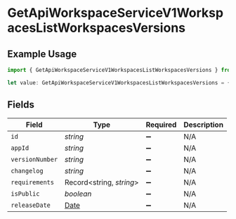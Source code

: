 # GetApiWorkspaceServiceV1WorkspacesListWorkspacesVersions

## Example Usage

```typescript
import { GetApiWorkspaceServiceV1WorkspacesListWorkspacesVersions } from "oppulence-backend-sdk/models/operations";

let value: GetApiWorkspaceServiceV1WorkspacesListWorkspacesVersions = {};
```

## Fields

| Field                                                                                         | Type                                                                                          | Required                                                                                      | Description                                                                                   |
| --------------------------------------------------------------------------------------------- | --------------------------------------------------------------------------------------------- | --------------------------------------------------------------------------------------------- | --------------------------------------------------------------------------------------------- |
| `id`                                                                                          | *string*                                                                                      | :heavy_minus_sign:                                                                            | N/A                                                                                           |
| `appId`                                                                                       | *string*                                                                                      | :heavy_minus_sign:                                                                            | N/A                                                                                           |
| `versionNumber`                                                                               | *string*                                                                                      | :heavy_minus_sign:                                                                            | N/A                                                                                           |
| `changelog`                                                                                   | *string*                                                                                      | :heavy_minus_sign:                                                                            | N/A                                                                                           |
| `requirements`                                                                                | Record<string, *string*>                                                                      | :heavy_minus_sign:                                                                            | N/A                                                                                           |
| `isPublic`                                                                                    | *boolean*                                                                                     | :heavy_minus_sign:                                                                            | N/A                                                                                           |
| `releaseDate`                                                                                 | [Date](https://developer.mozilla.org/en-US/docs/Web/JavaScript/Reference/Global_Objects/Date) | :heavy_minus_sign:                                                                            | N/A                                                                                           |